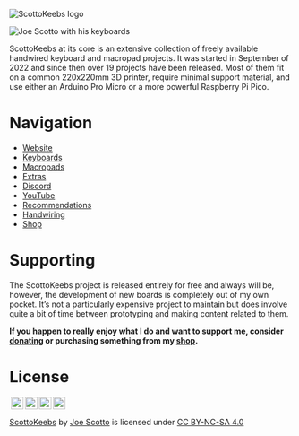 ![ScottoKeebs logo](https://github.com/joe-scotto/scottokeebs/assets/8194147/d13ea430-0d15-4b06-acb6-fe8aa295f84d)

![Joe Scotto with his keyboards](https://github.com/joe-scotto/scottokeebs/assets/8194147/afba37af-4600-497a-99e5-f7feeaef8ee7)

ScottoKeebs at its core is an extensive collection of freely available handwired keyboard and macropad projects. It was started in September of 2022 and since then over 19 projects have been released. Most of them fit on a common 220x220mm 3D printer, require minimal support material, and use either an Arduino Pro Micro or a more powerful Raspberry Pi Pico.

# Navigation

-   [Website](https://scottokeebs.com)
-   [Keyboards](https://scottokeebs.com/blogs/keyboards)
-   [Macropads](https://scottokeebs.com/blogs/macropads)
-   [Extras](/extras)
-   [Discord](https://discord.gg/vN6X3z8eyv)
-   [YouTube](https://youtube.com/joe_scotto)
-   [Recommendations](https://scottokeebs.com/pages/recommendations)
-   [Handwiring](https://www.youtube.com/watch?v=hjml-K-pV4E)
-   [Shop](https://www.youtube.com/watch?v=hjml-K-pV4E)

# Supporting

The ScottoKeebs project is released entirely for free and always will be, however, the development of new boards is completely out of my own pocket. It’s not a particularly expensive project to maintain but does involve quite a bit of time between prototyping and making content related to them.

**If you happen to really enjoy what I do and want to support me, consider [donating](https://donate.stripe.com/eVa14Yev83SmavmbII) or purchasing something from my [shop](https://www.scottokeebs.com/shop).**

# License

<img style="height:22px!important;margin-left:3px;vertical-align:text-bottom;" src="https://mirrors.creativecommons.org/presskit/icons/cc.svg?ref=chooser-v1"><img style="height:22px!important;margin-left:3px;vertical-align:text-bottom;" src="https://mirrors.creativecommons.org/presskit/icons/by.svg?ref=chooser-v1"><img style="height:22px!important;margin-left:3px;vertical-align:text-bottom;" src="https://mirrors.creativecommons.org/presskit/icons/nc.svg?ref=chooser-v1"><img style="height:22px!important;margin-left:3px;vertical-align:text-bottom;" src="https://mirrors.creativecommons.org/presskit/icons/sa.svg?ref=chooser-v1"></a></p>

<p xmlns:cc="http://creativecommons.org/ns#" xmlns:dct="http://purl.org/dc/terms/"><a property="dct:title" rel="cc:attributionURL" href="https://github.com/joe-scotto/scottokeebs">ScottoKeebs</a> by <a rel="cc:attributionURL dct:creator" property="cc:attributionName" href="https://github.com/joe-scotto">Joe Scotto</a> is licensed under <a href="http://creativecommons.org/licenses/by-nc-sa/4.0/?ref=chooser-v1" target="_blank" rel="license noopener noreferrer" style="display:inline-block;">CC BY-NC-SA 4.0
